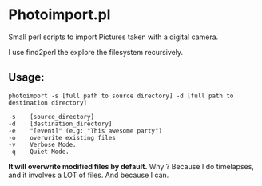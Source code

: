 Photoimport.pl
==============

Small perl scripts to import Pictures taken with a digital camera. 

I use find2perl the explore the filesystem recursively.

Usage:
-----

    photoimport -s [full path to source directory] -d [full path to destination directory]

    -s    [source_directory]
    -d    [destination_directory]
    -e    "[event]" (e.g: "This awesome party")
    -o    overwrite existing files
    -v    Verbose Mode.
    -q    Quiet Mode.

**It will overwrite modified files by default.**
Why ? Because I do timelapses, and it involves a LOT of files. And because I can.

